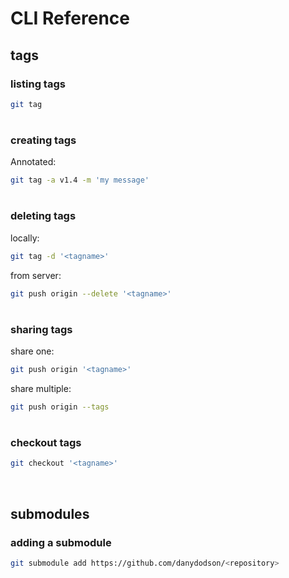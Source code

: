 # CLI Reference

## tags

### listing tags
```sh
git tag
```
#
### creating tags
Annotated:
```sh
git tag -a v1.4 -m 'my message'
```
# 
### deleting tags
locally:
```sh
git tag -d '<tagname>'
```
from server:
```sh
git push origin --delete '<tagname>'
```
#
### sharing tags
share one:
```sh
git push origin '<tagname>'
```
share multiple:
```sh
git push origin --tags
```
#
### checkout tags
```sh
git checkout '<tagname>'
```
<br>

## submodules
### adding a submodule
```sh
git submodule add https://github.com/danydodson/<repository>
```

